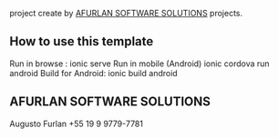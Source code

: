 project create by [AFURLAN SOFTWARE SOLUTIONS](http://afurlan.com.br) projects.

## How to use this template

Run in browse : ionic serve
Run in mobile (Android) ionic cordova run android
Build for Android: ionic build android

## AFURLAN SOFTWARE SOLUTIONS
Augusto Furlan
+55 19 9 9779-7781

